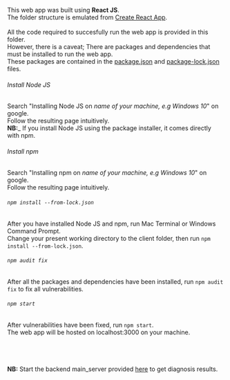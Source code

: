 This web app was built using __React JS__.  
The folder structure is emulated from [Create React App](https://github.com/facebook/create-react-app).
<br>
<br>
All the code required to succesfully run the web app is provided in this folder.  
However, there is a caveat; There are packages and dependencies that must be installed to run the web app.  
These packages are contained in the [package.json](https://github.com/ifunanyaScript/Brain-tumour-diagnosis-app/blob/main/client/package.json) and [package-lock.json](https://github.com/ifunanyaScript/Brain-tumour-diagnosis-app/blob/main/client/package-lock.json) files.  

###### Install Node JS
Search "Installing Node JS on _name of your machine, e.g Windows 10_" on google.  
Follow the resulting page intuitively.  
__NB:___ If you install Node JS using the package installer, it comes directly with npm.
###### Install npm
Search "Installing npm on _name of your machine, e.g Windows 10_" on google.  
Follow the resulting page intuitively.  

###### `npm install --from-lock.json`
After you have installed Node JS and npm, run Mac Terminal or Windows Command Prompt.  
Change your present working directory to the client folder, then run `npm install --from-lock.json`. 

###### `npm audit fix`
After all the packages and dependencies have been installed, run `npm audit fix` to fix all vulnerabilities.

###### `npm start`
After vulnerabilities have been fixed, run `npm start`.  
The web app will be hosted on localhost:3000 on your machine.  
<br>
<br>
<br>
<br>
__NB:__ Start the backend main_server provided [here](https://github.com/ifunanyaScript/Brain-tumour-diagnosis-app/blob/main/server/main_server.py) to get diagnosis results.

